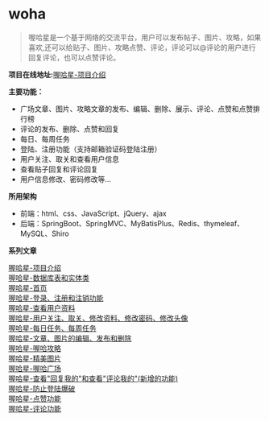 # woha

> 喔哈星是一个基于网络的交流平台，用户可以发布帖子、图片、攻略，如果喜欢,还可以给贴子、图片、攻略点赞、评论，评论可以@评论的用户进行回复评论，也可以点赞评论。


**项目在线地址:**<a href="http://wohaqeem.top" target="_blank">喔哈星-项目介绍</a><br>

**主要功能：**

- 广场文章、图片、攻略文章的发布、编辑、删除、展示、评论、点赞和点赞排行榜
- 评论的发布、删除、点赞和回复
- 每日、每周任务
- 登陆、注册功能（支持邮箱验证码登陆注册）
- 用户关注、取关和查看用户信息
- 查看贴子回复和评论回复
- 用户信息修改、密码修改等...

**所用架构**

- 前端：html、css、JavaScript、jQuery、ajax
- 后端：SpringBoot、SpringMVC、MyBatisPlus、Redis、thymeleaf、MySQL、Shiro

**系列文章** 

<a href="http://itstarqeem.space/blogs/57" target="_blank">喔哈星-项目介绍</a><br>
<a href="http://itstarqeem.space/blogs/58" target="_blank">喔哈星-数据库表和实体类</a><br>
<a href="http://itstarqeem.space/blogs/59" target="_blank">喔哈星-首页</a><br>
<a href="http://itstarqeem.space/blogs/64" target="_blank">喔哈星-登录、注册和注销功能</a><br>
<a href="http://itstarqeem.space/blogs/63" target="_blank">喔哈星-查看用户资料</a><br>
<a href="http://itstarqeem.space/blogs/63" target="_blank">喔哈星-用户关注、取关、修改资料、修改密码、修改头像</a><br>
<a href="http://itstarqeem.space/blogs/66" target="_blank">喔哈星-每日任务、每周任务</a><br>
<a href="http://itstarqeem.space/blogs/69" target="_blank">喔哈星-文章、图片的编辑、发布和删除</a><br>
<a href="http://itstarqeem.space/blogs/62" target="_blank">喔哈星-喔哈攻略</a><br>
<a href="http://itstarqeem.space/blogs/61" target="_blank">喔哈星-精美图片</a><br>
<a href="http://itstarqeem.space/blogs/60" target="_blank">喔哈星-喔哈广场</a><br>
<a href="http://itstarqeem.space/blogs/70" target="_blank">喔哈星-查看"回复我的"和查看"评论我的"(新增的功能)</a><br>
<a href="http://itstarqeem.space/blogs/73" target="_blank">喔哈星-防止登陆爆破</a><br>
<a href="http://itstarqeem.space/blogs/67" target="_blank">喔哈星-点赞功能</a><br>
<a href="http://itstarqeem.space/blogs/68" target="_blank">喔哈星-评论功能</a>
